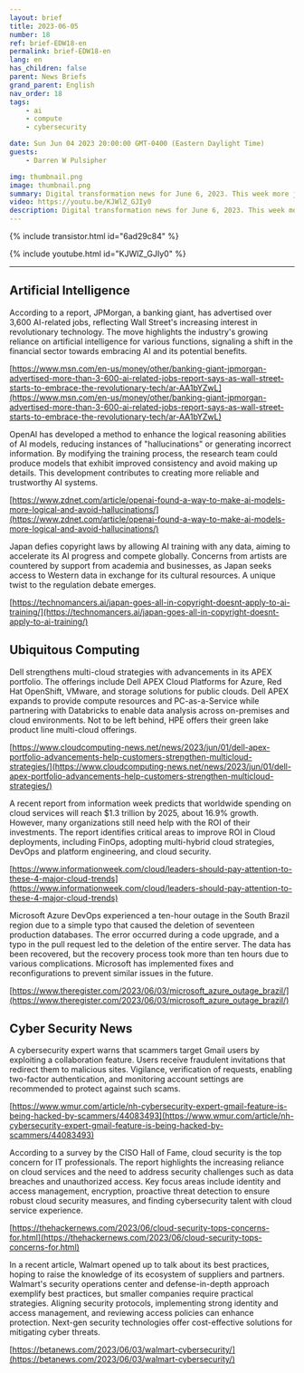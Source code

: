 ```yaml
---
layout: brief
title: 2023-06-05
number: 18
ref: brief-EDW18-en
permalink: brief-EDW18-en
lang: en
has_children: false
parent: News Briefs
grand_parent: English
nav_order: 18
tags:
    - ai
    - compute
    - cybersecurity

date: Sun Jun 04 2023 20:00:00 GMT-0400 (Eastern Daylight Time)
guests:
    - Darren W Pulsipher

img: thumbnail.png
image: thumbnail.png
summary: Digital transformation news for June 6, 2023. This week more jobs in AI, major cyber security breaches, and cloud technology best practices.
video: https://youtu.be/KJWlZ_GJIy0
description: Digital transformation news for June 6, 2023. This week more jobs in AI, major cyber security breaches, and cloud technology best practices.
---
```



{% include transistor.html id="6ad29c84" %}



{% include youtube.html id="KJWlZ_GJIy0" %}


---

## Artificial Intelligence

According to a report, JPMorgan, a banking giant, has advertised over 3,600 AI-related jobs, reflecting Wall Street's increasing interest in revolutionary technology. The move highlights the industry's growing reliance on artificial intelligence for various functions, signaling a shift in the financial sector towards embracing AI and its potential benefits.

[https://www.msn.com/en-us/money/other/banking-giant-jpmorgan-advertised-more-than-3-600-ai-related-jobs-report-says-as-wall-street-starts-to-embrace-the-revolutionary-tech/ar-AA1bYZwL](https://www.msn.com/en-us/money/other/banking-giant-jpmorgan-advertised-more-than-3-600-ai-related-jobs-report-says-as-wall-street-starts-to-embrace-the-revolutionary-tech/ar-AA1bYZwL)

OpenAI has developed a method to enhance the logical reasoning abilities of AI models, reducing instances of "hallucinations" or generating incorrect information. By modifying the training process, the research team could produce models that exhibit improved consistency and avoid making up details. This development contributes to creating more reliable and trustworthy AI systems.

[https://www.zdnet.com/article/openai-found-a-way-to-make-ai-models-more-logical-and-avoid-hallucinations/](https://www.zdnet.com/article/openai-found-a-way-to-make-ai-models-more-logical-and-avoid-hallucinations/)

Japan defies copyright laws by allowing AI training with any data, aiming to accelerate its AI progress and compete globally. Concerns from artists are countered by support from academia and businesses, as Japan seeks access to Western data in exchange for its cultural resources. A unique twist to the regulation debate emerges.

[https://technomancers.ai/japan-goes-all-in-copyright-doesnt-apply-to-ai-training/](https://technomancers.ai/japan-goes-all-in-copyright-doesnt-apply-to-ai-training/)

## Ubiquitous Computing

Dell strengthens multi-cloud strategies with advancements in its APEX portfolio. The offerings include Dell APEX Cloud Platforms for Azure, Red Hat OpenShift, VMware, and storage solutions for public clouds. Dell APEX expands to provide compute resources and PC-as-a-Service while partnering with Databricks to enable data analysis across on-premises and cloud environments. Not to be left behind, HPE offers their green lake product line multi-cloud offerings.

[https://www.cloudcomputing-news.net/news/2023/jun/01/dell-apex-portfolio-advancements-help-customers-strengthen-multicloud-strategies/](https://www.cloudcomputing-news.net/news/2023/jun/01/dell-apex-portfolio-advancements-help-customers-strengthen-multicloud-strategies/)

A recent report from information week predicts that worldwide spending on cloud services will reach $1.3 trillion by 2025, about 16.9% growth. However, many organizations still need help with the ROI of their investments. The report identifies critical areas to improve ROI in Cloud deployments, including FinOps, adopting multi-hybrid cloud strategies, DevOps and platform engineering, and cloud security. 

[https://www.informationweek.com/cloud/leaders-should-pay-attention-to-these-4-major-cloud-trends](https://www.informationweek.com/cloud/leaders-should-pay-attention-to-these-4-major-cloud-trends)

Microsoft Azure DevOps experienced a ten-hour outage in the South Brazil region due to a simple typo that caused the deletion of seventeen production databases. The error occurred during a code upgrade, and a typo in the pull request led to the deletion of the entire server. The data has been recovered, but the recovery process took more than ten hours due to various complications. Microsoft has implemented fixes and reconfigurations to prevent similar issues in the future.

[https://www.theregister.com/2023/06/03/microsoft_azure_outage_brazil/](https://www.theregister.com/2023/06/03/microsoft_azure_outage_brazil/)

## Cyber Security News

A cybersecurity expert warns that scammers target Gmail users by exploiting a collaboration feature. Users receive fraudulent invitations that redirect them to malicious sites. Vigilance, verification of requests, enabling two-factor authentication, and monitoring account settings are recommended to protect against such scams.

[https://www.wmur.com/article/nh-cybersecurity-expert-gmail-feature-is-being-hacked-by-scammers/44083493](https://www.wmur.com/article/nh-cybersecurity-expert-gmail-feature-is-being-hacked-by-scammers/44083493)

According to a survey by the CISO Hall of Fame, cloud security is the top concern for IT professionals. The report highlights the increasing reliance on cloud services and the need to address security challenges such as data breaches and unauthorized access. Key focus areas include identity and access management, encryption, proactive threat detection to ensure robust cloud security measures, and finding cybersecurity talent with cloud service experience.

[https://thehackernews.com/2023/06/cloud-security-tops-concerns-for.html](https://thehackernews.com/2023/06/cloud-security-tops-concerns-for.html)

In a recent article, Walmart opened up to talk about its best practices, hoping to raise the knowledge of its ecosystem of suppliers and partners. Walmart's security operations center and defense-in-depth approach exemplify best practices, but smaller companies require practical strategies. Aligning security protocols, implementing strong identity and access management, and reviewing access policies can enhance protection. Next-gen security technologies offer cost-effective solutions for mitigating cyber threats.

[https://betanews.com/2023/06/03/walmart-cybersecurity/](https://betanews.com/2023/06/03/walmart-cybersecurity/)


